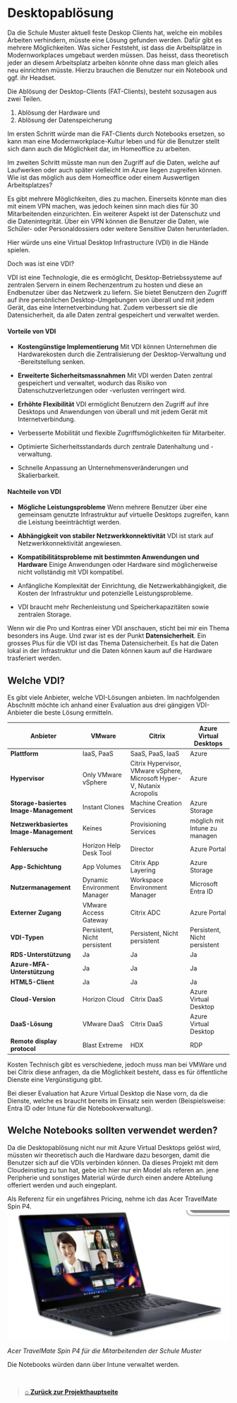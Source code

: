 # Desktopablösung

Da die Schule Muster aktuell feste Deskop Clients hat, welche ein mobiles Arbeiten verhindern, müsste eine Lösung gefunden werden. 
Dafür gibt es mehrere Möglichkeiten. 
Was sicher Feststeht, ist dass die Arbeitsplätze in Modernworkplaces umgebaut werden müssen. Das heisst, dass theoretisch jeder an diesem Arbeitsplatz arbeiten könnte ohne dass man gleich alles neu einrichten müsste. 
Hierzu brauchen die Benutzer nur ein Notebook und ggf. ihr Headset. 

Die Ablösung der Desktop-Clients (FAT-Clients), besteht sozusagen aus zwei Teilen. 

1. Ablösung der Hardware
und
1. Ablösung der Datenspeicherung

Im ersten Schritt würde man die FAT-Clients durch Notebooks ersetzen, so kann man eine Modernworkplace-Kultur leben und für die Benutzer stellt sich dann auch die Möglichkeit dar, im Homeoffice zu arbeiten. 

Im zweiten Schritt müsste man nun den Zugriff auf die Daten, welche auf Laufwerken oder auch später vielleicht im Azure liegen zugreifen können. Wie ist das möglich aus dem Homeoffice oder einem Auswertigen Arbeitsplatzes?

Es gibt mehrere Möglichkeiten, dies zu machen. 
Einerseits könnte man dies mit einem VPN machen, was jedoch keinen sinn mach dies für 30 Mitarbeitenden einzurichten. 
Ein weiterer Aspekt ist der Datenschutz und die Datenintegrität. 
Über ein VPN können die Benutzer die Daten, wie Schüler- oder Personaldossiers oder weitere Sensitive Daten herunterladen.

Hier würde uns eine Virtual Desktop Infrastructure (VDI) in die Hände spielen. 

Doch was ist eine VDI?

VDI ist eine Technologie, die es ermöglicht, Desktop-Betriebssysteme auf zentralen Servern in einem Rechenzentrum zu hosten und diese an Endbenutzer über das Netzwerk zu liefern. 
Sie bietet Benutzern den Zugriff auf ihre persönlichen Desktop-Umgebungen von überall und mit jedem Gerät, das eine Internetverbindung hat. Zudem verbessert sie die Datensicherheit, da alle Daten zentral gespeichert und verwaltet werden.

#### Vorteile von VDI

- **Kostengünstige Implementierung**
  Mit VDI können Unternehmen die Hardwarekosten durch die Zentralisierung der Desktop-Verwaltung und -Bereitstellung senken.

- **Erweiterte Sicherheitsmassnahmen**
  Mit VDI werden Daten zentral gespeichert und verwaltet, wodurch das Risiko von Datenschutzverletzungen oder -verlusten verringert wird.

- **Erhöhte Flexibilität**
  VDI ermöglicht Benutzern den Zugriff auf ihre Desktops und Anwendungen von überall und mit jedem Gerät mit Internetverbindung.

- Verbesserte Mobilität und flexible Zugriffsmöglichkeiten für Mitarbeiter.

- Optimierte Sicherheitsstandards durch zentrale Datenhaltung und -verwaltung.

- Schnelle Anpassung an Unternehmensveränderungen und Skalierbarkeit.

#### Nachteile von VDI

- **Mögliche Leistungsprobleme**
  Wenn mehrere Benutzer über eine gemeinsam genutzte Infrastruktur auf virtuelle Desktops zugreifen, kann die Leistung beeinträchtigt werden.

- **Abhängigkeit von stabiler Netzwerkkonnektivität**
  VDI ist stark auf Netzwerkkonnektivität angewiesen.

- **Kompatibilitätsprobleme mit bestimmten Anwendungen und Hardware**
  Einige Anwendungen oder Hardware sind möglicherweise nicht vollständig mit VDI kompatibel.

- Anfängliche Komplexität der Einrichtung, die Netzwerkabhängigkeit, die Kosten der Infrastruktur und potenzielle Leistungsprobleme.

- VDI braucht mehr Rechenleistung und Speicherkapazitäten sowie zentralen Storage.

Wenn wir die Pro und Kontras einer VDI anschauen, sticht bei mir ein Thema besonders ins Auge.
Und zwar ist es der Punkt **Datensicherheit**. 
Ein grosses Plus für die VDI ist das Thema Datensicherheit. Es hat die Daten lokal in der Infrastruktur und die Daten können kaum auf die Hardware trasferiert werden.

## Welche VDI?

Es gibt viele Anbieter, welche VDI-Lösungen anbieten. 
Im nachfolgenden Abschnitt möchte ich anhand einer Evaluation aus drei gängigen VDI-Anbieter die beste Lösung ermitteln. 

| Anbieter                               | VMware                       | Citrix                                                                  | Azure Virtual Desktops        |
| -------------------------------------- | ---------------------------- | ----------------------------------------------------------------------- | ----------------------------- |
| **Plattform**                          | IaaS, PaaS                   | SaaS, PaaS, IaaS                                                        | Azure                         |
| **Hypervisor**                         | Only VMware vSphere          | Citrix Hypervisor, VMware vSphere, Microsoft Hyper-V, Nutanix Acropolis | Azure                         |
| **Storage-basiertes Image-Management** | Instant Clones               | Machine Creation Services                                               | Azure Storage                 |
| **Netzwerkbasiertes Image-Management** | Keines                       | Provisioning Services                                                   | möglich mit Intune zu managen |
| **Fehlersuche**                        | Horizon Help Desk Tool       | Director                                                                | Azure Portal                  |
| **App-Schichtung**                     | App Volumes                  | Citrix App Layering                                                     | Azure Storage                 |
| **Nutzermanagement**                   | Dynamic Environment Manager  | Workspace Environment Manager                                           | Microsoft Entra ID            |
| **Externer Zugang**                    | VMware Access Gateway        | Citrix ADC                                                              | Azure Portal                  |
| **VDI-Typen**                          | Persistent, Nicht persistent | Persistent, Nicht persistent                                            | Persistent, Nicht persistent  |
| **RDS-Unterstützung**                  | Ja                           | Ja                                                                      | Ja                            |
| **Azure-MFA-Unterstützung**            | Ja                           | Ja                                                                      | Ja                            |
| **HTML5-Client**                       | Ja                           | Ja                                                                      | Ja                            |
| **Cloud-Version**                      | Horizon Cloud                | Citrix DaaS                                                             | Azure Virtual Desktop         |
| **DaaS-Lösung**                        | VMware DaaS                  | Citrix DaaS                                                             | Azure Virtual Desktop         |
| **Remote display protocol**            | Blast Extreme                | HDX                                                                     | RDP                           |
Kosten Technisch gibt es verschiedene, jedoch muss man bei VMWare und bei Citrix diese anfragen, da die Möglichkeit besteht, dass es für öffentliche Dienste eine Vergünstigung gibt. 

Bei dieser Evaluation hat Azure Virtual Desktop die Nase vorn, da die Dienste, welche es braucht bereits im Einsatz sein werden (Beispielsweise: Entra ID oder Intune für die Notebookverwaltung). 

## Welche Notebooks sollten verwendet werden?

Da die Desktopablösung nicht nur mit Azure Virtual Desktops gelöst wird, müssten wir theoretisch auch die Hardware dazu besorgen, damit die Benutzer sich auf die VDIs verbinden können. 
Da dieses Projekt mit dem Cloudeinstieg zu tun hat, gebe ich hier nur ein Model als referen an. jene Peripherie und sonstiges Material würde durch einen andere Abteilung offeriert werden und auch eingeplant. 

Als Referenz für ein ungefähres Pricing, nehme ich das Acer TravelMate Spin P4.
![Acer Notebook](./Images/Acer_TMSPP4.png)

*Acer TravelMate Spin P4 für die Mitarbeitenden der Schule Muster*

Die Notebooks würden dann über Intune verwaltet werden. 

<br>

> [⌂ **Zurück zur Projekthauptseite**](../README.md)

